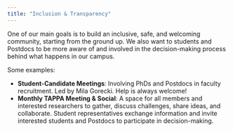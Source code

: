 ```yaml
---
title: "Inclusion & Transparency"
---
```

One of our main goals is to build an inclusive, safe, and welcoming community, starting from the ground up. We also want to students and Postdocs to be more aware of and involved in the decision-making process behind what happens in our campus.

Some examples:
- **Student-Candidate Meetings**: Involving PhDs and Postdocs in faculty recruitment. Led by Mila Gorecki. Help is always welcome!
- **Monthly TAPPA Meeting & Social**: A space for all members and interested researchers to gather, discuss challenges, share ideas, and collaborate. Student representatives exchange information and invite interested students and Postdocs to participate in decision-making.
